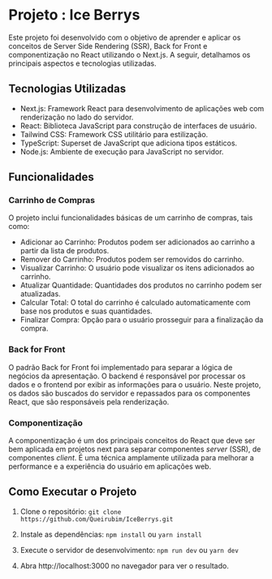# Projeto : Ice Berrys

Este projeto foi desenvolvido com o objetivo de aprender e aplicar os conceitos de Server Side Rendering (SSR), Back for Front e componentização no React utilizando o Next.js. A seguir, detalhamos os principais aspectos e tecnologias utilizadas.

## Tecnologias Utilizadas
- Next.js: Framework React para desenvolvimento de aplicações web com renderização no lado do servidor.
- React: Biblioteca JavaScript para construção de interfaces de usuário.
- Tailwind CSS: Framework CSS utilitário para estilização.
- TypeScript: Superset de JavaScript que adiciona tipos estáticos.
- Node.js: Ambiente de execução para JavaScript no servidor.

## Funcionalidades

### Carrinho de Compras
O projeto inclui funcionalidades básicas de um carrinho de compras, tais como:

* Adicionar ao Carrinho: Produtos podem ser adicionados ao carrinho a partir da lista de produtos.
* Remover do Carrinho: Produtos podem ser removidos do carrinho.
* Visualizar Carrinho: O usuário pode visualizar os itens adicionados ao carrinho.
* Atualizar Quantidade: Quantidades dos produtos no carrinho podem ser atualizadas.
* Calcular Total: O total do carrinho é calculado automaticamente com base nos produtos e suas quantidades.
* Finalizar Compra: Opção para o usuário prosseguir para a finalização da compra.

### Back for Front
O padrão Back for Front foi implementado para separar a lógica de negócios da apresentação. O backend é responsável por processar os dados e o frontend por exibir as informações para o usuário. Neste projeto, os dados são buscados do servidor e repassados para os componentes React, que são responsáveis pela renderização.

### Componentização
A componentização é um dos principais conceitos do React que deve ser bem aplicada em projetos next para separar componentes *server* (SSR), de componentes *client*. É uma técnica amplamente
utilizada para melhorar a performance e a experiência do usuário em aplicações web.

## Como Executar o Projeto

1. Clone o repositório:
``git clone https://github.com/Queirubim/IceBerrys.git``

2. Instale as dependências:
```npm install``` ou  ```yarn install```

3. Execute o servidor de desenvolvimento:
```npm run dev``` ou ```yarn dev```

4. Abra http://localhost:3000 no navegador para ver o resultado.
